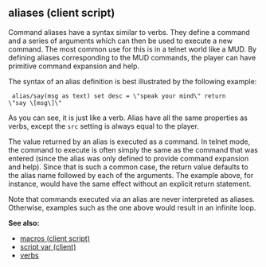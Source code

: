 ## aliases (client script)


Command aliases have a syntax similar to verbs. They define a
command and a series of arguments which can then be used to execute a
new command. The most common use for this is in a telnet world like a
MUD. By defining aliases corresponding to the MUD commands, the player
can have primitive command expansion and help. 

The syntax of an
alias definition is best illustrated by the following example:

```
 alias/say(msg as text) set desc = \"speak your mind\" return
\"say \[msg\]\" 
```
 

As you can see, it is just like a
verb. Alias have all the same properties as verbs, except the `src`
setting is always equal to the player. 

The value returned by an
alias is executed as a command. In telnet mode, the command to execute
is often simply the same as the command that was entered (since the
alias was only defined to provide command expansion and help). Since
that is such a common case, the return value defaults to the alias name
followed by each of the arguments. The example above, for instance,
would have the same effect without an explicit return statement.


Note that commands executed via an alias are never interpreted
as aliases. Otherwise, examples such as the one above would result in an
infinite loop.

**See also:**
+   [macros (client script)](/ref/client/var/script/macro.md) 
+   [script var (client)](/ref/client/var/script.md) 
+   [verbs](/ref/verb.md) 